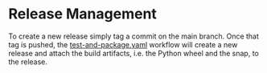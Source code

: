 # Release Management

To create a new release simply tag a commit on the main branch. Once that tag
is pushed, the [test-and-package.yaml](.github/workflows/test-and-package.yaml)
workflow will create a new release and attach the build artifacts, i.e. the
Python wheel and the snap, to the release.
